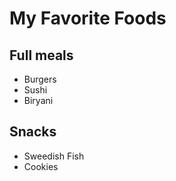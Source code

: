 # My Favorite Foods

## Full meals

+ Burgers
+ Sushi
+ Biryani

## Snacks

+ Sweedish Fish
+ Cookies
